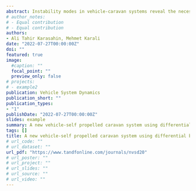 ```yaml
---
abstract: Instability modes in vehicle-caravan systems reveal the necessity of active chassis control methods in these systems. In this study, a fuzzy logic controller FLC is developed to provide yaw stabilisation of the vehicle-self-propelled caravan system. The effectiveness of the developed controller is demonstrated by both simulation study and field tests. Simulation tests is carried out in MATLAB/Simulink and CarSim environments. After the simulation studies is completed, the developed controller is embedded in the caravan electronic control unit. A self-propelled electric towed off-road caravan is used in field tests. The developed controller is shown that it performs yaw stabilisation effectively in field tests.
# author_notes:
# - Equal contribution
# - Equal contribution
authors:
- Ali Tahir Karasahin, Mehmet Karali
date: "2022-07-27T00:00:00Z"
doi: ""
featured: true
image: 
  #caption: ""
  focal_point: ""
  preview_only: false
# projects:
# - example2
publication: Vehicle System Dynamics
publication_short: ""
publication_types:
- "1"
publishDate: "2022-07-27T00:00:00Z"
slides: example
summary: A new vehicle-self propelled caravan system using differential braking with electric in-wheel motors on the caravan (Out for review)
tags: []
title: A new vehicle-self propelled caravan system using differential braking with electric in-wheel motors on the caravan (Out for review)
# url_code: ""
# url_dataset: ""
url_pdf: "https://www.tandfonline.com/journals/nvsd20"
# url_poster: ""
# url_project: ""
# url_slides: ""
# url_source: ""
# url_video: ""
---
```

